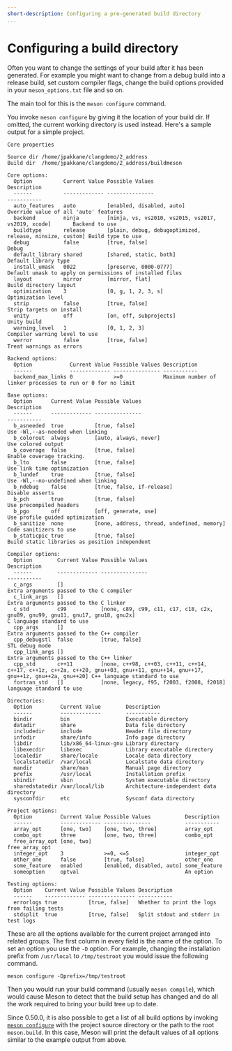 ```yaml
---
short-description: Configuring a pre-generated build directory
...
```


# Configuring a build directory

Often you want to change the settings of your build after it has been
generated. For example you might want to change from a debug build
into a release build, set custom compiler flags, change the build
options provided in your `meson_options.txt` file and so on.

The main tool for this is the `meson configure` command.

You invoke `meson configure` by giving it the location of your build
dir. If omitted, the current working directory is used instead. Here's
a sample output for a simple project.

    Core properties

    Source dir /home/jpakkane/clangdemo/2_address
    Build dir  /home/jpakkane/clangdemo/2_address/buildmeson

    Core options:
      Option          Current Value Possible Values                                          Description
      ------          ------------- ---------------                                          -----------
      auto_features   auto          [enabled, disabled, auto]                                Override value of all 'auto' features
      backend         ninja         [ninja, vs, vs2010, vs2015, vs2017, vs2019, xcode]       Backend to use
      buildtype       release       [plain, debug, debugoptimized, release, minsize, custom] Build type to use
      debug           false         [true, false]                                            Debug
      default_library shared        [shared, static, both]                                   Default library type
      install_umask   0022          [preserve, 0000-0777]                                    Default umask to apply on permissions of installed files
      layout          mirror        [mirror, flat]                                           Build directory layout
      optimization    3             [0, g, 1, 2, 3, s]                                       Optimization level
      strip           false         [true, false]                                            Strip targets on install
      unity           off           [on, off, subprojects]                                   Unity build
      warning_level   1             [0, 1, 2, 3]                                             Compiler warning level to use
      werror          false         [true, false]                                            Treat warnings as errors

    Backend options:
      Option            Current Value Possible Values Description
      ------            ------------- --------------- -----------
      backend_max_links 0             >=0             Maximum number of linker processes to run or 0 for no limit

    Base options:
      Option      Current Value Possible Values                            Description
      ------      ------------- ---------------                            -----------
      b_asneeded  true          [true, false]                              Use -Wl,--as-needed when linking
      b_colorout  always        [auto, always, never]                      Use colored output
      b_coverage  false         [true, false]                              Enable coverage tracking.
      b_lto       false         [true, false]                              Use link time optimization
      b_lundef    true          [true, false]                              Use -Wl,--no-undefined when linking
      b_ndebug    false         [true, false, if-release]                  Disable asserts
      b_pch       true          [true, false]                              Use precompiled headers
      b_pgo       off           [off, generate, use]                       Use profile guided optimization
      b_sanitize  none          [none, address, thread, undefined, memory] Code sanitizers to use
      b_staticpic true          [true, false]                              Build static libraries as position independent

    Compiler options:
      Option        Current Value Possible Values                                                                                               Description
      ------        ------------- ---------------                                                                                               -----------
      c_args        []                                                                                                                          Extra arguments passed to the C compiler
      c_link_args   []                                                                                                                          Extra arguments passed to the C linker
      c_std         c99           [none, c89, c99, c11, c17, c18, c2x, gnu89, gnu99, gnu11, gnu17, gnu18, gnu2x]                                C language standard to use
      cpp_args      []                                                                                                                          Extra arguments passed to the C++ compiler
      cpp_debugstl  false         [true, false]                                                                                                 STL debug mode
      cpp_link_args []                                                                                                                          Extra arguments passed to the C++ linker
      cpp_std       c++11         [none, c++98, c++03, c++11, c++14, c++17, c++1z, c++2a, c++20, gnu++03, gnu++11, gnu++14, gnu++17, gnu++1z, gnu++2a, gnu++20] C++ language standard to use
      fortran_std   []            [none, legacy, f95, f2003, f2008, f2018]                                                                      language standard to use

    Directories:
      Option         Current Value        Description
      ------         -------------        -----------
      bindir         bin                  Executable directory
      datadir        share                Data file directory
      includedir     include              Header file directory
      infodir        share/info           Info page directory
      libdir         lib/x86_64-linux-gnu Library directory
      libexecdir     libexec              Library executable directory
      localedir      share/locale         Locale data directory
      localstatedir  /var/local           Localstate data directory
      mandir         share/man            Manual page directory
      prefix         /usr/local           Installation prefix
      sbindir        sbin                 System executable directory
      sharedstatedir /var/local/lib       Architecture-independent data directory
      sysconfdir     etc                  Sysconf data directory

    Project options:
      Option         Current Value Possible Values           Description
      ------         ------------- ---------------           -----------
      array_opt      [one, two]    [one, two, three]         array_opt
      combo_opt      three         [one, two, three]         combo_opt
      free_array_opt [one, two]                              free_array_opt
      integer_opt    3             >=0, <=5                  integer_opt
      other_one      false         [true, false]             other_one
      some_feature   enabled       [enabled, disabled, auto] some_feature
      someoption     optval                                  An option

    Testing options:
      Option    Current Value Possible Values Description
      ------    ------------- --------------- -----------
      errorlogs true          [true, false]   Whether to print the logs from failing tests
      stdsplit  true          [true, false]   Split stdout and stderr in test logs

These are all the options available for the current project arranged
into related groups. The first column in every field is the name of
the option. To set an option you use the `-D` option. For example,
changing the installation prefix from `/usr/local` to `/tmp/testroot`
you would issue the following command.

    meson configure -Dprefix=/tmp/testroot

Then you would run your build command (usually `meson compile`), which
would cause Meson to detect that the build setup has changed and do
all the work required to bring your build tree up to date.

Since 0.50.0, it is also possible to get a list of all build options
by invoking [`meson configure`](Commands.md#configure) with the
project source directory or the path to the root `meson.build`. In
this case, Meson will print the default values of all options similar
to the example output from above.
